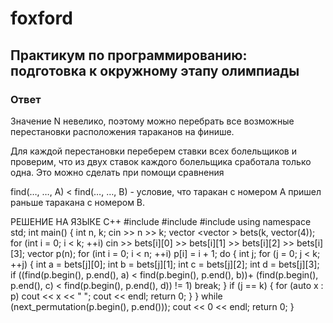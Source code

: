 # foxford
## Практикум по программированию: подготовка к окружному этапу олимпиады ##
### Ответ ###
Значение N невелико, поэтому можно перебрать все возможные перестановки расположения тараканов на финише.

Для каждой перестановки переберем ставки всех болельщиков и проверим, что из двух ставок каждого болельщика сработала только одна. Это можно сделать при помощи сравнения

find(…, …, A) < find(…, …, B) - условие, что таракан с номером A пришел раньше таракана с номером B.

РЕШЕНИЕ НА ЯЗЫКЕ C++
#include<iostream>
#include<algorithm>
#include<vector>
using namespace std;
int main()
{
    int n, k;
    cin >> n >> k;
    vector <vector<int> > bets(k, vector<int>(4));
    for (int i = 0; i < k; ++i)
        cin >> bets[i][0] >> bets[i][1] >> bets[i][2] >> bets[i][3];
    vector<int> p(n);
    for (int i = 0; i < n; ++i)
        p[i] = i + 1;
    do
    {
        int j;
        for (j = 0; j < k; ++j)
        {
            int a = bets[j][0];
            int b = bets[j][1];
            int c = bets[j][2];
            int d = bets[j][3];
            if ((find(p.begin(), p.end(), a) < find(p.begin(), p.end(), b))+
                (find(p.begin(), p.end(), c) < find(p.begin(), p.end(), d)) != 1)
                break;
        }
        if (j == k)
        {
            for (auto x : p)
                cout << x << " ";
            cout << endl;
            return 0;
        }
    }
    while (next_permutation(p.begin(), p.end()));
    cout << 0 << endl;
    return 0;
}
